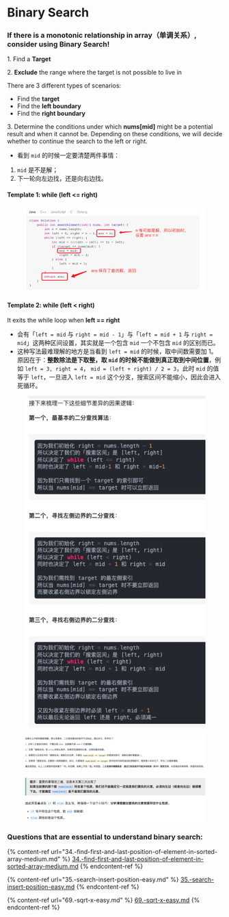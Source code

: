 # Binary Search

### If there is a monotonic relationship in array（单调关系）, consider using Binary Search!

1\. Find a **Target**

2\. **Exclude** the range where the target is not possible to live in

There are 3 different types of scenarios:

* Find the **target**
* Find the **left boundary**
* Find the **right boundary**

3\. Determine the conditions under which **nums\[mid]** might be a potential result and when it cannot be. Depending on these conditions, we will decide whether to continue the search to the left or right.

* 看到 `mid` 的时候一定要清楚两件事情：

1. `mid` 是不是解；
2. 下一轮向左边找，还是向右边找。

#### Template 1: while (left <= right)

<figure><img src="../../../.gitbook/assets/image (151).png" alt=""><figcaption></figcaption></figure>

#### Template 2: while (left < right)

It exits the while loop when **left == right**

* 会有「`left = mid` 与 `right = mid - 1`」与「`left = mid + 1` 与 `right = mid`」这两种区间设置，其实就是一个包含 `mid` 一个不包含 `mid` 的区别而已。
* 这种写法最难理解的地方是当看到 `left = mid` 的时候，取中间数需要加 1。原因在于：**整数除法是下取整，取 `mid` 的时候不能做到真正取到中间位置**，例如 `left = 3, right = 4`， `mid = (left + right) / 2 = 3`，此时 `mid` 的值等于 `left`，一旦进入 `left = mid` 这个分支，搜索区间不能缩小，因此会进入死循环。

<figure><img src="../../../.gitbook/assets/image (141).png" alt="" width="563"><figcaption></figcaption></figure>

<figure><img src="../../../.gitbook/assets/image (142).png" alt=""><figcaption></figcaption></figure>

<figure><img src="../../../.gitbook/assets/image (150).png" alt=""><figcaption></figcaption></figure>

### Questions that are essential to understand binary search:

{% content-ref url="34.-find-first-and-last-position-of-element-in-sorted-array-medium.md" %}
[34.-find-first-and-last-position-of-element-in-sorted-array-medium.md](34.-find-first-and-last-position-of-element-in-sorted-array-medium.md)
{% endcontent-ref %}

{% content-ref url="35.-search-insert-position-easy.md" %}
[35.-search-insert-position-easy.md](35.-search-insert-position-easy.md)
{% endcontent-ref %}

{% content-ref url="69.-sqrt-x-easy.md" %}
[69.-sqrt-x-easy.md](69.-sqrt-x-easy.md)
{% endcontent-ref %}
